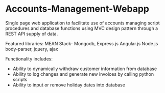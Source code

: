 # Accounts-Management-Webapp
Single page web application to facilitate use of accounts managing script procedures and database functions using MVC design pattern through a REST API supply of data.

Featured libraries:
MEAN Stack- Mongodb, Express.js Angular.js Node.js
body-parser, jquery, ajax

Functionality includes:
* Ability to dynamically withdraw customer information from database
* Ability to log changes and generate new invoices by calling python scripts
* Ability to input or remove holiday dates into database
